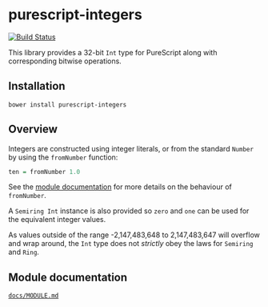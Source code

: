 # purescript-integers

[![Build Status](https://travis-ci.org/purescript/purescript-integers.svg?branch=master)](https://travis-ci.org/purescript/purescript-integers)

This library provides a 32-bit `Int` type for PureScript along with corresponding bitwise operations.

## Installation

```
bower install purescript-integers
```

## Overview

Integers are constructed using integer literals, or from the standard `Number` by using the `fromNumber` function:

``` purescript
ten = fromNumber 1.0
```

See the [module documentation](docs/MODULE.md) for more details on the behaviour of `fromNumber`.

A `Semiring Int` instance is also provided so `zero` and `one` can be used for the equivalent integer values.

As values outside of the range -2,147,483,648 to 2,147,483,647 will overflow and wrap around, the `Int` type does not _strictly_ obey the laws for `Semiring` and `Ring`.

## Module documentation

[`docs/MODULE.md`](docs/MODULE.md)
